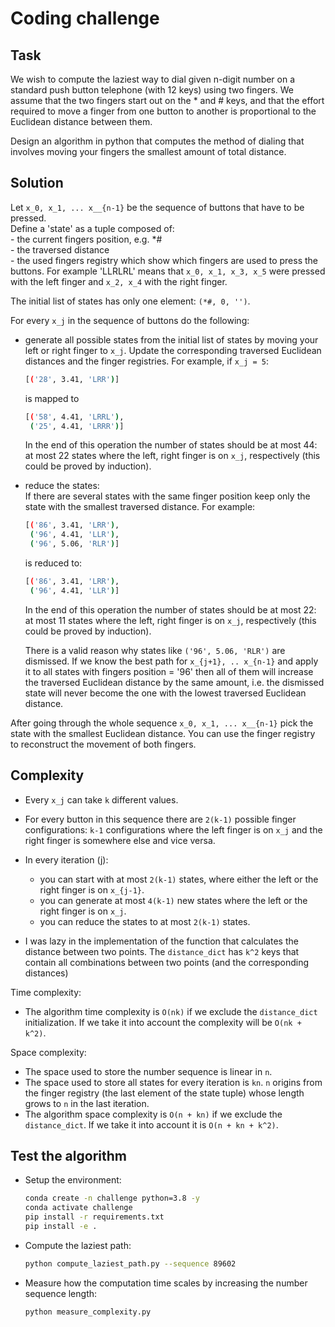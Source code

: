 # Coding challenge

## Task 
 
We wish to compute the laziest way to dial given n-digit number on a standard push button
telephone (with 12 keys) using two fingers. We assume that the two fingers start out on the * and
\# keys, and that the effort required to move a finger from one button to another is proportional to
the Euclidean distance between them.

Design an algorithm in python that computes the method of dialing that
involves moving your fingers the smallest amount of total distance.

## Solution 

Let `x_0, x_1, ... x__{n-1}` be the sequence of buttons that have to be pressed.    
Define a 'state' as a tuple composed of:   
    - the current fingers position, e.g. *#    
    - the traversed distance   
    - the used fingers registry which show which fingers are used to press the buttons. For example
    'LLRLRL' means that `x_0, x_1, x_3, x_5` were pressed with the left finger and `x_2, x_4` with the 
    right finger. 
    
The initial list of states has only one element: `(*#, 0, '')`.   

For every `x_j` in the sequence of buttons do the following:
  
  - generate all possible states from the initial list of states by moving
    your left or right finger to `x_j`. Update the corresponding traversed Euclidean distances 
    and the finger registries. For example, if `x_j = 5`:  
    ``` bash      
    [('28', 3.41, 'LRR')]      
    ```
    is mapped to  
    ``` bash      
    [('58', 4.41, 'LRRL'),
     ('25', 4.41, 'LRRR')]      
    ```
    
    In the end of this operation the number of states should be at most 44: at most 22 states where 
    the left, right finger is on `x_j`, respectively (this could be proved by induction). 
    
  - reduce the states:  
    If there are several states with the same finger position keep only the state with the smallest 
    traversed distance. For example:    
    ``` bash      
    [('86', 3.41, 'LRR'),
     ('96', 4.41, 'LLR'),         
     ('96', 5.06, 'RLR')]      
    ```
    is reduced to:  
    ``` bash      
    [('86', 3.41, 'LRR'),   
     ('96', 4.41, 'LLR')]      
    ```
    In the end of this operation the number of states should be at most 22: at most 11 states where 
    the left, right finger is on `x_j`, respectively (this could be proved by induction).   
    
    There is 
    a valid reason why states like `('96', 5.06, 'RLR')` are dismissed. If we know the best path 
    for `x_{j+1}, .. x_{n-1}` and apply it to all states with fingers position = '96' then all 
    of them will increase the traversed Euclidean distance by the same amount, i.e. the 
    dismissed state will never become the one with the lowest traversed Euclidean distance. 
    
       
   
After going through the whole sequence `x_0, x_1, ... x__{n-1}` pick the state with the 
smallest Euclidean distance. You can use the finger registry to reconstruct the movement 
of both fingers.   

## Complexity  

- Every `x_j` can take `k` different values.    
- For every button in this sequence there are `2(k-1)` possible finger configurations: 
`k-1` configurations where the left finger is on `x_j` and the right finger is 
somewhere else and vice versa.  
- In every iteration (j):
    - you can start with at most `2(k-1)` states, where either the left or the right 
    finger is on `x_{j-1}`. 
    - you can generate at most `4(k-1)` new states where the left or the right finger is on `x_j`.    
    - you can reduce the states to at most `2(k-1)` states.
    
- I was lazy in the implementation of the function that calculates the distance between two points. 
The `distance_dict` has `k^2` keys that contain all combinations between two points (and the 
corresponding distances)    

Time complexity:     
- The algorithm time complexity is `O(nk)` if we exclude the `distance_dict` initialization. If we 
take it into account the complexity will be `O(nk + k^2)`.  

Space complexity:  
- The space used to store the number sequence is linear in `n`.
- The space used to store all states for every iteration is `kn`. `n` origins from the 
finger registry (the last element of the state tuple) whose length grows to `n` in the 
last iteration. 
- The algorithm space complexity is `O(n + kn)` if we exclude the `distance_dict`. If we take it into 
account it is `O(n + kn + k^2)`.

## Test the algorithm 

- Setup the environment: 
    ```bash
    conda create -n challenge python=3.8 -y  
    conda activate challenge
    pip install -r requirements.txt
    pip install -e . 
    ```

- Compute the laziest path: 
    ```bash
    python compute_laziest_path.py --sequence 89602
    ```
  
- Measure how the computation time scales by increasing the number sequence length:
    ```bash
    python measure_complexity.py
    ```
